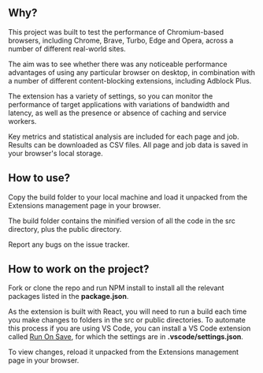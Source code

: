 ## Why?

This project was built to test the performance of Chromium-based browsers, including Chrome, Brave, Turbo, Edge and Opera, across a number of different real-world sites.

The aim was to see whether there was any noticeable performance advantages of using any particular browser on desktop, in combination with a number of different content-blocking extensions, including Adblock Plus.

The extension has a variety of settings, so you can monitor the performance of target applications with variations of bandwidth and latency, as well as the presence or absence of caching and service workers.

Key metrics and statistical analysis are included for each page and job. Results can be downloaded as CSV files. All page and job data is saved in your browser's local storage.

## How to use?

Copy the build folder to your local machine and load it unpacked from the Extensions management page in your browser.

The build folder contains the minified version of all the code in the src directory, plus the public directory.

Report any bugs on the issue tracker.

## How to work on the project?

Fork or clone the repo and run NPM install to install all the relevant packages listed in the __package.json__. 

As the extension is built with React, you will need to run a build each time you make changes to folders in the src or public directories. To automate this process if you are using VS Code, you can install a VS Code extension called [Run On Save](https://marketplace.visualstudio.com/items?itemName=pucelle.run-on-save), for which the settings are in __.vscode/settings.json__. 

To view changes, reload it unpacked from the Extensions management page in your browser.
